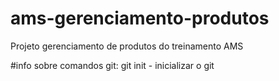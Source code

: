 # ams-gerenciamento-produtos
Projeto gerenciamento de produtos do treinamento AMS

#info sobre comandos git:
git init - inicializar o git
